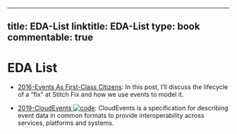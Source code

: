 
---
title: EDA-List
linktitle: EDA-List
type: book
commentable: true
---

# EDA List

- [2016-Events As First-Class Citizens](https://parg.co/UMx): In this post, I’ll discuss the lifecycle of a “fix” at Stitch Fix and how we use events to model it.

- [2019-CloudEvents ![code](https://ng-tech.icu/assets/code.svg)](https://github.com/cloudevents/spec): CloudEvents is a specification for describing event data in common formats to provide interoperability across services, platforms and systems.

    